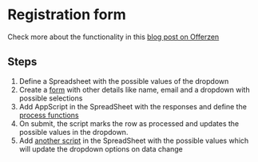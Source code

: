 # Registration form

Check more about the functionality in this [blog post on Offerzen]()

## Steps

1. Define a Spreadsheet with the possible values of the dropdown
2. Create a [form](https://docs.google.com/forms/u/0/?tgif=d) with other details like name, email and a dropdown with possible selections
3. Add AppScript in the SpreadSheet with the responses and define the [process functions](registration-form.js)
4. On submit, the script marks the row as processed and updates the possible values in the dropdown.
5. Add [another script](../../populateDropdown.js) in the SpreadSheet with the possible values which will update the dropdown options on data change